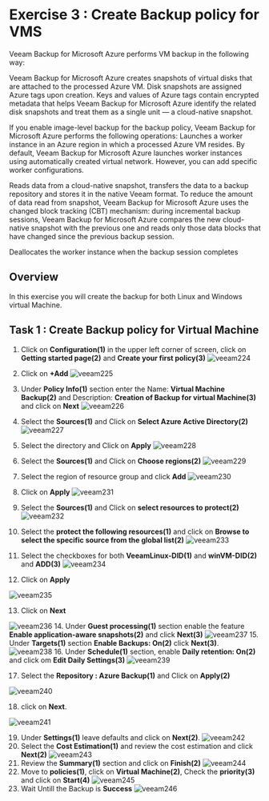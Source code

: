 # Exercise 3 : Create Backup policy for VMS


Veeam Backup for Microsoft Azure performs VM backup in the following way:

Veeam Backup for Microsoft Azure creates snapshots of virtual disks that are attached to the processed Azure VM.
Disk snapshots are assigned Azure tags upon creation. Keys and values of Azure tags contain encrypted metadata that helps Veeam Backup for Microsoft Azure identify the related disk snapshots and treat them as a single unit — a cloud-native snapshot.

If you enable image-level backup for the backup policy, Veeam Backup for Microsoft Azure performs the following operations:
Launches a worker instance in an Azure region in which a processed Azure VM resides.
By default, Veeam Backup for Microsoft Azure launches worker instances using automatically created virtual network. However, you can add specific worker configurations.

Reads data from a cloud-native snapshot, transfers the data to a backup repository and stores it in the native Veeam format.
To reduce the amount of data read from snapshot, Veeam Backup for Microsoft Azure uses the changed block tracking (CBT) mechanism: during incremental backup sessions, Veeam Backup for Microsoft Azure compares the new cloud-native snapshot with the previous one and reads only those data blocks that have changed since the previous backup session.

Deallocates the worker instance when the backup session completes
## Overview

In this exercise you will create the backup for both Linux and Windows virtual Machine.


## Task 1 : Create Backup policy for Virtual Machine


1. Click on **Configuration(1)** in the upper left corner of screen, click on **Getting started page(2)** and **Create your first policy(3)**
![veeam224](./images/veeam224.png)
2. Click on **+Add**
![veeam225](./images/veeam225.png)
3. Under **Policy Info(1)** section enter the Name: **Virtual Machine Backup(2)** and Description: **Creation of Backup for virtual Machine(3)** and click on **Next**
![veeam226](./images/veeam226.png)
4. Select the **Sources(1)** and Click on **Select Azure Active Directory(2)**
![veeam227](./images/veeam227.png)
5. Select the directory and Click on **Apply**
![veeam228](./images/veeam228.png)
6. Select the **Sources(1)** and Click on **Choose regions(2)**
![veeam229](./images/veeam229.png)
7. Select the region of resource group and click **Add**
![veeam230](./images/veeam230.png)
8. Click on **Apply**
![veeam231](./images/veeam231.png)
9. Select the **Sources(1)** and Click on **select resources to protect(2)**
![veeam232](./images/veeam232.png)
10. Select the **protect the following resources(1)** and click on **Browse to select the specific source from the global list(2)**
![veeam233](./images/veeam233.png)
11. Select the checkboxes for both **VeeamLinux-DID(1)** and **winVM-DID(2)** and **ADD(3)**
![veeam234](./images/veeam234.png)

12. Click on **Apply**

![veeam235](./images/veeam235.png)

13. Click on **Next**

![veeam236](./images/veeam236.png)
14. Under **Guest processing(1)** section enable the feature **Enable application-aware snapshots(2)** and click **Next(3)**
![veeam237](./images/veeam237.png)
15. Under **Targets(1)** section **Enable Backups: On(2)** click **Next(3)**.
![veeam238](./images/veeam238.png)
16. Under **Schedule(1)** section, enable **Daily retention: On(2)** and click om **Edit Daily Settings(3)**
![veeam239](./images/veeam239.png)

17. Select the **Repository : Azure Backup(1)** and Click on **Apply(2)** 

![veeam240](./images/veeam240.png)

18. click on **Next**.

![veeam241](./images/veeam241.png)

19. Under **Settings(1)** leave defaults and click on **Next(2)**.
![veeam242](./images/veeam242.png)
20. Select the **Cost Estimation(1)** and review the cost estimation and click **Next(2)**
![veeam243](./images/veeam243.png)
21. Review the **Summary(1)** section and click on **Finish(2)**
![veeam244](./images/veeam244.png)
22. Move to **policies(1)**, click on **Virtual Machine(2)**, Check the **priority(3)** and click on **Start(4)**
![veeam245](./images/veeam245.png)
23. Wait Untill the Backup is **Success**
![veeam246](./images/veeam246.png)

